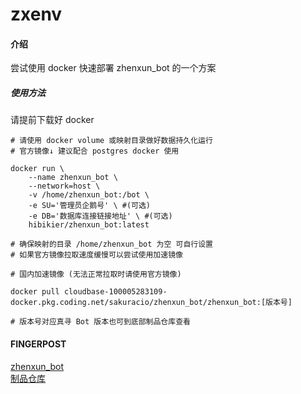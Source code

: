 # zxenv

#### 介绍
尝试使用 docker 快速部署 zhenxun_bot 的一个方案  

##### 使用方法
请提前下载好 docker
```shell
# 请使用 docker volume 或映射目录做好数据持久化运行
# 官方镜像↓ 建议配合 postgres docker 使用

docker run \
	--name zhenxun_bot \
	--network=host \
	-v /home/zhenxun_bot:/bot \
	-e SU='管理员企鹅号' \ #(可选)
	-e DB='数据库连接链接地址' \ #(可选)
	hibikier/zhenxun_bot:latest

# 确保映射的目录 /home/zhenxun_bot 为空 可自行设置
# 如果官方镜像拉取速度缓慢可以尝试使用加速镜像

# 国内加速镜像 (无法正常拉取时请使用官方镜像)

docker pull cloudbase-100005283109-docker.pkg.coding.net/sakuracio/zhenxun_bot/zhenxun_bot:[版本号]

# 版本号对应真寻 Bot 版本也可到底部制品仓库查看
```

#### FINGERPOST
[zhenxun_bot](https://github.com/HibiKier/zhenxun_bot)  
[制品仓库](https://cloudbase-100005283109.coding.net/public-artifacts/Sakuracio/zhenxun_bot/packages)  

